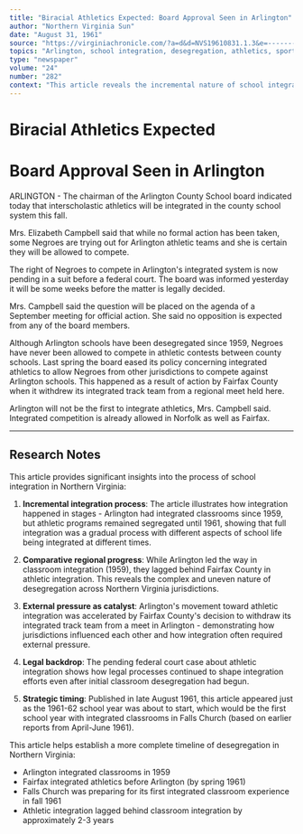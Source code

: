 ```yaml
---
title: "Biracial Athletics Expected: Board Approval Seen in Arlington"
author: "Northern Virginia Sun"
date: "August 31, 1961"
source: "https://virginiachronicle.com/?a=d&d=NVS19610831.1.3&e=-------en-20--1--txt-txIN--------"
topics: "Arlington, school integration, desegregation, athletics, sports, civil rights, education"
type: "newspaper"
volume: "24"
number: "282"
context: "This article reveals the incremental nature of school integration, showing how Arlington had integrated classrooms since 1959 but lagged behind Fairfax in athletic integration. It demonstrates the complex, uneven path of desegregation across Northern Virginia in 1961, with jurisdictions influencing each other's policies."
---
```


# Biracial Athletics Expected
# Board Approval Seen in Arlington

ARLINGTON - The chairman of the Arlington County School board indicated today that interscholastic athletics will be integrated in the county school system this fall.

Mrs. Elizabeth Campbell said that while no formal action has been taken, some Negroes are trying out for Arlington athletic teams and she is certain they will be allowed to compete.

The right of Negroes to compete in Arlington's integrated system is now pending in a suit before a federal court. The board was informed yesterday it will be some weeks before the matter is legally decided.

Mrs. Campbell said the question will be placed on the agenda of a September meeting for official action. She said no opposition is expected from any of the board members.

Although Arlington schools have been desegregated since 1959, Negroes have never been allowed to compete in athletic contests between county schools. Last spring the board eased its policy concerning integrated athletics to allow Negroes from other jurisdictions to compete against Arlington schools. This happened as a result of action by Fairfax County when it withdrew its integrated track team from a regional meet held here.

Arlington will not be the first to integrate athletics, Mrs. Campbell said. Integrated competition is already allowed in Norfolk as well as Fairfax.

---

## Research Notes

This article provides significant insights into the process of school integration in Northern Virginia:

1. **Incremental integration process**: The article illustrates how integration happened in stages - Arlington had integrated classrooms since 1959, but athletic programs remained segregated until 1961, showing that full integration was a gradual process with different aspects of school life being integrated at different times.

2. **Comparative regional progress**: While Arlington led the way in classroom integration (1959), they lagged behind Fairfax County in athletic integration. This reveals the complex and uneven nature of desegregation across Northern Virginia jurisdictions.

3. **External pressure as catalyst**: Arlington's movement toward athletic integration was accelerated by Fairfax County's decision to withdraw its integrated track team from a meet in Arlington - demonstrating how jurisdictions influenced each other and how integration often required external pressure.

4. **Legal backdrop**: The pending federal court case about athletic integration shows how legal processes continued to shape integration efforts even after initial classroom desegregation had begun.

5. **Strategic timing**: Published in late August 1961, this article appeared just as the 1961-62 school year was about to start, which would be the first school year with integrated classrooms in Falls Church (based on earlier reports from April-June 1961).

This article helps establish a more complete timeline of desegregation in Northern Virginia:
- Arlington integrated classrooms in 1959
- Fairfax integrated athletics before Arlington (by spring 1961)
- Falls Church was preparing for its first integrated classroom experience in fall 1961
- Athletic integration lagged behind classroom integration by approximately 2-3 years 